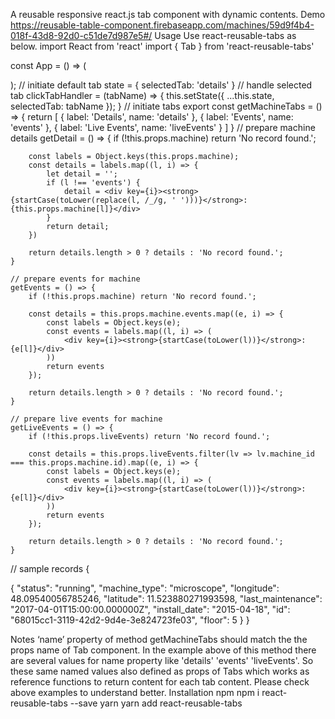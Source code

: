 A reusable responsive react.js tab component with dynamic contents.
Demo
https://reusable-table-component.firebaseapp.com/machines/59d9f4b4-018f-43d8-92d0-c51de7d987e5#/
Usage
Use react-reusable-tabs as below.
import React from 'react'
import { Tab } from 'react-reusable-tabs'

const App = () => (
    <div className="App">
<Tab
	tabTitle="Machine Details"
  	tabDescription="This tab for machine details"
  	tabLinks={getMachineTabs()}
 	selectedTab={this.state.selectedTab}
  	clickTab={this.clickTabHandler}
  	details={this.getDetail}
  	events={this.getEvents}
  	liveEvents={this.getLiveEvents}
	/>
);
// initiate default tab
state = {
  selectedTab: 'details'
}
// handle selected tab
clickTabHandler = (tabName) => {
	this.setState({
      ...this.state,
      selectedTab: tabName
   });
}
// initiate tabs
export const getMachineTabs = () => {
    return [
        { label: 'Details', name: 'details' },
        { label: 'Events', name: 'events' },
        { label: 'Live Events', name: 'liveEvents' }
    ]
}
// prepare machine details
    getDetail = () => {
        if (!this.props.machine) return 'No record found.';

        const labels = Object.keys(this.props.machine);
        const details = labels.map((l, i) => {
            let detail = '';
            if (l !== 'events') {
                detail = <div key={i}><strong>{startCase(toLower(replace(l, /_/g, ' ')))}</strong>: {this.props.machine[l]}</div>
            }
            return detail;
        })

        return details.length > 0 ? details : 'No record found.';
    }

    // prepare events for machine
    getEvents = () => {
        if (!this.props.machine) return 'No record found.';

        const details = this.props.machine.events.map((e, i) => {
            const labels = Object.keys(e);
            const events = labels.map((l, i) => (
                <div key={i}><strong>{startCase(toLower(l))}</strong>: {e[l]}</div>
            ))
            return events
        });

        return details.length > 0 ? details : 'No record found.';
    }

    // prepare live events for machine
    getLiveEvents = () => {
        if (!this.props.liveEvents) return 'No record found.';

        const details = this.props.liveEvents.filter(lv => lv.machine_id === this.props.machine.id).map((e, i) => {
            const labels = Object.keys(e);
            const events = labels.map((l, i) => (
                <div key={i}><strong>{startCase(toLower(l))}</strong>: {e[l]}</div>
            ))
            return events
        });

        return details.length > 0 ? details : 'No record found.';
    }
// sample records
{
	
{
			"status": "running",
			"machine_type": "microscope",
			"longitude": 48.09540056785246,
			"latitude": 11.523880271993598,
			"last_maintenance": "2017-04-01T15:00:00.000000Z",
			"install_date": "2015-04-18",
			"id": "68015cc1-3119-42d2-9d4e-3e824723fe03",
			"floor": 5
		}
}

Notes
‘name’ property of method getMachineTabs should match the the props name of Tab component. In the example above of this method there are several values for name property like 'details' 'events' 'liveEvents'. So these same named values also defined as props of Tabs which works as reference functions to return content for each tab content. Please check above examples to understand better.
Installation
npm
npm i react-reusable-tabs --save
yarn
yarn add react-reusable-tabs 
 
 
 



